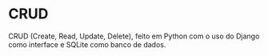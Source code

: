 # CRUD
CRUD (Create, Read, Update, Delete), feito em Python com o uso do Django como interface e SQLite como banco de dados.
